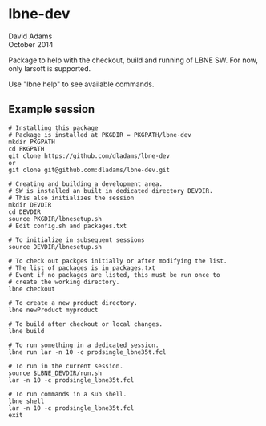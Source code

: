 # lbne-dev

David Adams  
October 2014  

Package to help with the checkout, build and running of LBNE SW.
For now, only larsoft is supported.

Use "lbne help" to see available commands.

## Example session

```
# Installing this package
# Package is installed at PKGDIR = PKGPATH/lbne-dev
mkdir PKGPATH
cd PKGPATH
git clone https://github.com/dladams/lbne-dev
or
git clone git@github.com:dladams/lbne-dev.git

# Creating and building a development area.
# SW is installed an built in dedicated directory DEVDIR.
# This also initializes the session
mkdir DEVDIR
cd DEVDIR
source PKGDIR/lbnesetup.sh
# Edit config.sh and packages.txt

# To initialize in subsequent sessions
source DEVDIR/lbnesetup.sh

# To check out packges initially or after modifying the list.
# The list of packages is in packages.txt
# Event if no packages are listed, this must be run once to
# create the working directory.
lbne checkout

# To create a new product directory.
lbne newProduct myproduct

# To build after checkout or local changes.
lbne build

# To run something in a dedicated session.
lbne run lar -n 10 -c prodsingle_lbne35t.fcl

# To run in the current session.
source $LBNE_DEVDIR/run.sh
lar -n 10 -c prodsingle_lbne35t.fcl

# To run commands in a sub shell.
lbne shell
lar -n 10 -c prodsingle_lbne35t.fcl
exit
```
